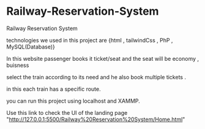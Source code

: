 # Railway-Reservation-System
Railway Reservation System 


technologies we used in this project are {html  , tailwindCss , PhP  , MySQL(Database)}

In this website passenger books it ticket/seat and the seat will be economy , buisness

select the train according to its need and he also book multiple tickets .

in this each train has a specific route.

you can run this project using localhost and XAMMP.

Use this link to check the UI of the landing page "http://127.0.0.1:5500/Railway%20Reservation%20System/Home.html"






